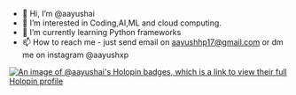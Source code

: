 - 👋 Hi, I’m @aayushai
- 👀 I’m interested in Coding,AI,ML and cloud computing.
- 🌱 I’m currently learning Python frameworks
- 📫 How to reach me - just send email on aayushhp17@gmail.com or dm me on instagram @aayushxp

<!---
aayushai/aayushai is a ✨ special ✨ repository because its `README.md` (this file) appears on your GitHub profile.
You can click the Preview link to take a look at your changes.
--->

[![An image of @aayushai's Holopin badges, which is a link to view their full Holopin profile](https://holopin.me/aayushai)](https://holopin.io/@aayushai)
